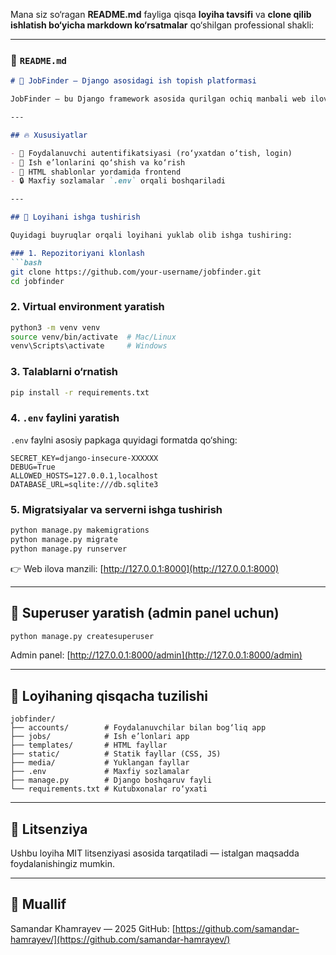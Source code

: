 Mana siz so‘ragan **README.md** fayliga qisqa **loyiha tavsifi** va **clone qilib ishlatish bo‘yicha markdown ko‘rsatmalar** qo‘shilgan professional shakli:

---

### 📄 `README.md`

````markdown
# 🧰 JobFinder – Django asosidagi ish topish platformasi

JobFinder — bu Django framework asosida qurilgan ochiq manbali web ilova bo‘lib, ish beruvchilar va ish izlovchilarni bog‘lashga xizmat qiladi. Foydalanuvchilar profil yaratib, ish e’lonlarini ko‘rishlari va ishga ariza yuborishlari mumkin.

---

## 🔥 Xususiyatlar

- 👤 Foydalanuvchi autentifikatsiyasi (ro‘yxatdan o‘tish, login)
- 💼 Ish e’lonlarini qo‘shish va ko‘rish
- 📄 HTML shablonlar yordamida frontend
- 🔒 Maxfiy sozlamalar `.env` orqali boshqariladi

---

## 🚀 Loyihani ishga tushirish

Quyidagi buyruqlar orqali loyihani yuklab olib ishga tushiring:

### 1. Repozitoriyani klonlash
```bash
git clone https://github.com/your-username/jobfinder.git
cd jobfinder
````

### 2. Virtual environment yaratish

```bash
python3 -m venv venv
source venv/bin/activate  # Mac/Linux
venv\Scripts\activate     # Windows
```

### 3. Talablarni o‘rnatish

```bash
pip install -r requirements.txt
```

### 4. `.env` faylini yaratish

`.env` faylni asosiy papkaga quyidagi formatda qo‘shing:

```
SECRET_KEY=django-insecure-XXXXXX
DEBUG=True
ALLOWED_HOSTS=127.0.0.1,localhost
DATABASE_URL=sqlite:///db.sqlite3
```

### 5. Migratsiyalar va serverni ishga tushirish

```bash
python manage.py makemigrations
python manage.py migrate
python manage.py runserver
```

👉 Web ilova manzili: [http://127.0.0.1:8000](http://127.0.0.1:8000)

---

## 🧪 Superuser yaratish (admin panel uchun)

```bash
python manage.py createsuperuser
```

Admin panel: [http://127.0.0.1:8000/admin](http://127.0.0.1:8000/admin)

---

## 📂 Loyihaning qisqacha tuzilishi

```
jobfinder/
├── accounts/        # Foydalanuvchilar bilan bog‘liq app
├── jobs/            # Ish e’lonlari app
├── templates/       # HTML fayllar
├── static/          # Statik fayllar (CSS, JS)
├── media/           # Yuklangan fayllar
├── .env             # Maxfiy sozlamalar
├── manage.py        # Django boshqaruv fayli
└── requirements.txt # Kutubxonalar ro‘yxati
```

---

## 🤝 Litsenziya

Ushbu loyiha MIT litsenziyasi asosida tarqatiladi — istalgan maqsadda foydalanishingiz mumkin.

---

## 👤 Muallif

Samandar Khamrayev — 2025
GitHub: [https://github.com/samandar-hamrayev/](https://github.com/samandar-hamrayev/)

```
